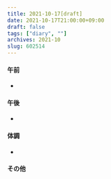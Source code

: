 ```yaml
---
title: 2021-10-17[draft]
date: 2021-10-17T21:00:00+09:00
draft: false
tags: ["diary", ""]
archives: 2021-10
slug: 602514
---
```

#### 午前
- 
#### 午後
- 
#### 体調
- 
#### その他